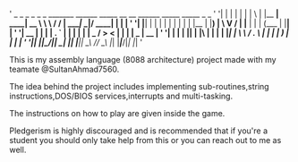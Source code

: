 ' _    _ _    _ _   _ _______ ______ _____   __   __  ______ _____  _____ _    _  '
'| |  | | |  | | \ | |__   __|  ____|  __ \  \ \ / / |  ____|_   _|/ ____| |  | | '
'| |__| | |  | |  \| |  | |  | |__  | |__) |  \ V /  | |__    | | | (___ | |__| | '
'|  __  | |  | | . ` |  | |  |  __| |  _  /    > <   |  __|   | |  \___ \|  __  | '
'| |  | | |__| | |\  |  | |  | |____| | \ \   / . \  | |     _| |_ ____) | |  | | '
'|_|  |_|\____/|_| \_|  |_|  |______|_|  \_\ /_/ \_\ |_|    |_____|_____/|_|  |_| '

This is my assembly language (8088 architecture) project made with my teamate @SultanAhmad7560.

The idea behind the project includes implementing sub-routines,string instructions,DOS/BIOS services,interrupts and multi-tasking.

The instructions on how to play are given inside the game.

Pledgerism is highly discouraged and is recommended that if you're a student you should only take help from this or you can reach out to me as well.